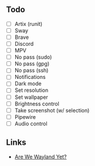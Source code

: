 ## Todo

- [ ] Artix (runit)
- [ ] Sway
- [ ] Brave
- [ ] Discord
- [ ] MPV
- [ ] No pass (sudo)
- [ ] No pass (gpg)
- [ ] No pass (ssh)
- [ ] Notifications
- [ ] Dark mode
- [ ] Set resolution
- [ ] Set wallpaper
- [ ] Brightness control
- [ ] Take screenshot (w/ selection)
- [ ] Pipewire
- [ ] Audio control

## Links

- [Are We Wayland Yet?](https://arewewaylandyet.com)
